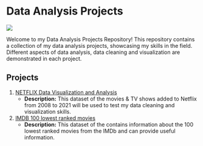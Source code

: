 # Data Analysis Projects

![](https://online.york.ac.uk/wp-content/uploads/2021/07/man-in-a-suit-standing-behind-a-hologram-of-data-analytics-1210x423.jpg.webp)

Welcome to my Data Analysis Projects Repository! This repository contains a collection of my data analysis projects, showcasing my skills in the field. Different aspects of data analysis, data cleaning and visualization are demonstrated in each project.


## Projects
1. [NETFLIX Data Visualization and Analysis](https://github.com/CarlosMartinRengel/Data-Analysis-Projects/tree/main/NETFLIX%20Data%20Visualization%20and%20Analysis)
   - **Description:** This dataset of the movies & TV shows added to Netflix from 2008 to 2021 will be used to test my data cleaning and visualization skills.
2. [IMDB 100 lowest ranked movies](https://github.com/CarlosMartinRengel/Data-Analysis-Projects/tree/main/IMDB%20100%20lowest%20ranked%20movies)
   - **Description:** This dataset of the contains information about the 100 lowest ranked movies from the IMDb and can provide useful information.
